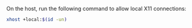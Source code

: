 

On the host, run the following command to allow local X11 connections:

```sh
xhost +local:$(id -un)
```